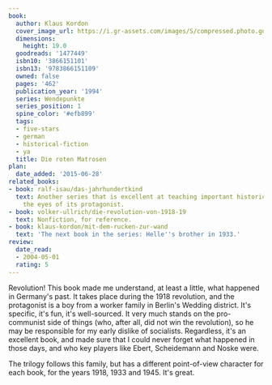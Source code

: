 ```yaml
---
book:
  author: Klaus Kordon
  cover_image_url: https://i.gr-assets.com/images/S/compressed.photo.goodreads.com/books/1184013208l/1477449.jpg
  dimensions:
    height: 19.0
  goodreads: '1477449'
  isbn10: '3866151101'
  isbn13: '9783866151109'
  owned: false
  pages: '462'
  publication_year: '1994'
  series: Wendepunkte
  series_position: 1
  spine_color: '#efb899'
  tags:
  - five-stars
  - german
  - historical-fiction
  - ya
  title: Die roten Matrosen
plan:
  date_added: '2015-06-28'
related_books:
- book: ralf-isau/das-jahrhundertkind
  text: Another series that is excellent at teaching important historic moments through
    the eyes of its protagonist.
- book: volker-ullrich/die-revolution-von-1918-19
  text: Nonfiction, for reference.
- book: klaus-kordon/mit-dem-rucken-zur-wand
  text: 'The next book in the series: Helle''s brother in 1933.'
review:
  date_read:
  - 2004-05-01
  rating: 5
---
```


Revolution! This book made me understand, at least a little, what happened in Germany's past. It takes place during the
1918 revolution, and the protagonist is a boy from a worker family in Berlin's Wedding district. It's specific, it's
fun, it's well-sourced. It very much stands on the pro-communist side of things (who, after all, did not win the
revolution), so he may be responsible for my early dislike of socialists. Regardless, it's an excellent book, and made
sure that I could never forget what happened in those days, and who key players like Ebert, Scheidemann and Noske were.

The trilogy follows this family, but has a different point-of-view character for each book, for the years 1918, 1933 and
1945. It's great.
